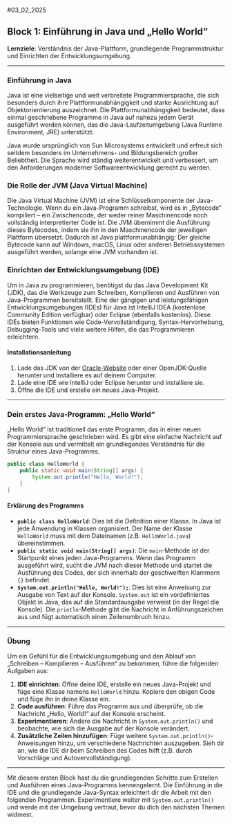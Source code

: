 #03_02_2025
## Block 1: Einführung in Java und „Hello World“

**Lernziele**: 
Verständnis der Java-Plattform, grundlegende Programmstruktur und Einrichten der Entwicklungsumgebung.

---

### Einführung in Java

Java ist eine vielseitige und weit verbreitete Programmiersprache, die sich besonders durch ihre Plattformunabhängigkeit und starke Ausrichtung auf Objektorientierung auszeichnet. Die Plattformunabhängigkeit bedeutet, dass einmal geschriebene Programme in Java auf nahezu jedem Gerät ausgeführt werden können, das die Java-Laufzeitumgebung (Java Runtime Environment, JRE) unterstützt.

Java wurde ursprünglich von Sun Microsystems entwickelt und erfreut sich seitdem besonders im Unternehmens- und Bildungsbereich großer Beliebtheit. Die Sprache wird ständig weiterentwickelt und verbessert, um den Anforderungen moderner Softwareentwicklung gerecht zu werden.

### Die Rolle der JVM (Java Virtual Machine)

Die Java Virtual Machine (JVM) ist eine Schlüsselkomponente der Java-Technologie. Wenn du ein Java-Programm schreibst, wird es in „Bytecode“ kompiliert – ein Zwischencode, der weder reiner Maschinencode noch vollständig interpretierter Code ist. Die JVM übernimmt die Ausführung dieses Bytecodes, indem sie ihn in den Maschinencode der jeweiligen Plattform übersetzt. Dadurch ist Java plattformunabhängig: Der gleiche Bytecode kann auf Windows, macOS, Linux oder anderen Betriebssystemen ausgeführt werden, solange eine JVM vorhanden ist.

### Einrichten der Entwicklungsumgebung (IDE)

Um in Java zu programmieren, benötigst du das Java Development Kit (JDK), das die Werkzeuge zum Schreiben, Kompilieren und Ausführen von Java-Programmen bereitstellt. Eine der gängigen und leistungsfähigen Entwicklungsumgebungen (IDEs) für Java ist IntelliJ IDEA (kostenlose Community Edition verfügbar) oder Eclipse (ebenfalls kostenlos). Diese IDEs bieten Funktionen wie Code-Vervollständigung, Syntax-Hervorhebung, Debugging-Tools und viele weitere Hilfen, die das Programmieren erleichtern.

#### Installationsanleitung

1. Lade das JDK von der [Oracle-Website](https://www.oracle.com/java/technologies/javase-downloads.html) oder einer OpenJDK-Quelle herunter und installiere es auf deinem Computer.
2. Lade eine IDE wie IntelliJ oder Eclipse herunter und installiere sie.
3. Öffne die IDE und erstelle ein neues Java-Projekt.

---

### Dein erstes Java-Programm: „Hello World“

„Hello World“ ist traditionell das erste Programm, das in einer neuen Programmiersprache geschrieben wird. Es gibt eine einfache Nachricht auf der Konsole aus und vermittelt ein grundlegendes Verständnis für die Struktur eines Java-Programms.

```java
public class HelloWorld {
    public static void main(String[] args) {
        System.out.println("Hello, World!");
    }
}
```

#### Erklärung des Programms

- **`public class HelloWorld`**: Dies ist die Definition einer Klasse. In Java ist jede Anwendung in Klassen organisiert. Der Name der Klasse `HelloWorld` muss mit dem Dateinamen (z.B. `HelloWorld.java`) übereinstimmen.
- **`public static void main(String[] args)`**: Die `main`-Methode ist der Startpunkt eines jeden Java-Programms. Wenn das Programm ausgeführt wird, sucht die JVM nach dieser Methode und startet die Ausführung des Codes, der sich innerhalb der geschweiften Klammern `{}` befindet.
- **`System.out.println("Hello, World!");`**: Dies ist eine Anweisung zur Ausgabe von Text auf der Konsole. `System.out` ist ein vordefiniertes Objekt in Java, das auf die Standardausgabe verweist (in der Regel die Konsole). Die `println`-Methode gibt die Nachricht in Anführungszeichen aus und fügt automatisch einen Zeilenumbruch hinzu.

---

### Übung

Um ein Gefühl für die Entwicklungsumgebung und den Ablauf von „Schreiben – Kompilieren – Ausführen“ zu bekommen, führe die folgenden Aufgaben aus:

1. **IDE einrichten**: Öffne deine IDE, erstelle ein neues Java-Projekt und füge eine Klasse namens `HelloWorld` hinzu. Kopiere den obigen Code und füge ihn in deine Klasse ein.
2. **Code ausführen**: Führe das Programm aus und überprüfe, ob die Nachricht „Hello, World!“ auf der Konsole erscheint.
3. **Experimentieren**: Ändere die Nachricht in `System.out.println()` und beobachte, wie sich die Ausgabe auf der Konsole verändert.
4. **Zusätzliche Zeilen hinzufügen**: Füge weitere `System.out.println()`-Anweisungen hinzu, um verschiedene Nachrichten auszugeben. Sieh dir an, wie die IDE dir beim Schreiben des Codes hilft (z.B. durch Vorschläge und Autovervollständigung).

---

Mit diesem ersten Block hast du die grundlegenden Schritte zum Erstellen und Ausführen eines Java-Programms kennengelernt. Die Einführung in die IDE und die grundlegende Java-Syntax erleichtert dir die Arbeit mit den folgenden Programmen. Experimentiere weiter mit `System.out.println()` und werde mit der Umgebung vertraut, bevor du dich den nächsten Themen widmest.
